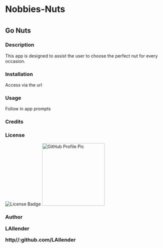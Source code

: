 
<h1>Nobbies-Nuts<h1>

<h2>Go Nuts</h2>

<h3>Description</h3>
<p>This app is designed to assist the user to choose the perfect nut for every occasion.</p>

<h3>Installation</h3> 
<p>Access via the url</p>
          
<h3>Usage</h3> 
<p>Follow in app prompts</p>
          
<h3>Credits</h3>
<p></p>

<h3>License</h3> 
<img alt="License Badge" src="https://img.shields.io/badge/License-BSD%203--Clause-blue.svg">

<img alt="GitHub Profile Pic" src="https://avatars.githubusercontent.com/u/83952257?v=4" width="200" height="200">

<h3>Author</h>
<p>LAllender</p> 
<p>http//:github.com/LAllender</p>
<h3></h3>
